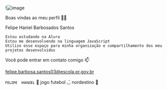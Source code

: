
!![image](https://github.com/user-attachments/assets/caa91dd8-dd3b-47c7-84d4-41c847885e15)

Boas vindas ao meu perfil 💙💙

Felipe Haniel Barbosados Santos

    Estou estudando na Alura
    Estou me desenvolvendo na linguagem JavaScript
    Utilizo esse espaço para minha organização e compartilhamento dos meu projetos desenvolvidos

Você pode entrar em contato comigo 📫

felipe.barbosa.santos03@escola.pr.gov.br


ғᴇʟɪᴘᴇㅤʜᴀɴɪᴇʟ 👑
jogo futebol ◡̈
nordestino  🧸
